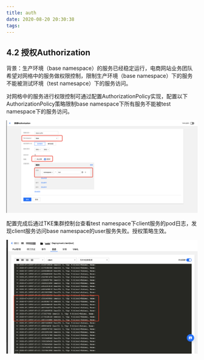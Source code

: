 ```yaml
---
title: auth
date: 2020-08-20 20:30:38
tags:
---
```

## 4.2 授权Authorization

背景：生产环境（base namespace）的服务已经稳定运行，电商网站业务团队希望对网格中的服务做权限控制，限制生产环境（base namespace）下的服务不能被测试环境（test namesapce）下的服务访问。

对网格中的服务进行权限控制可通过配置AuthorizationPolicy实现，配置以下AuthorizationPolicy策略限制base namespace下所有服务不能被test namespace下的服务访问。

![图4-2-1-配置授权规则](../../images/safeLink/4-2-1.png)

配置完成后通过TKE集群控制台查看test namespace下client服务的pod日志，发现client服务访问base namespace的user服务失败。授权策略生效。

![图4-2-2-授权规则限制后，访问失败](../../images/safeLink/4-2-2.png)